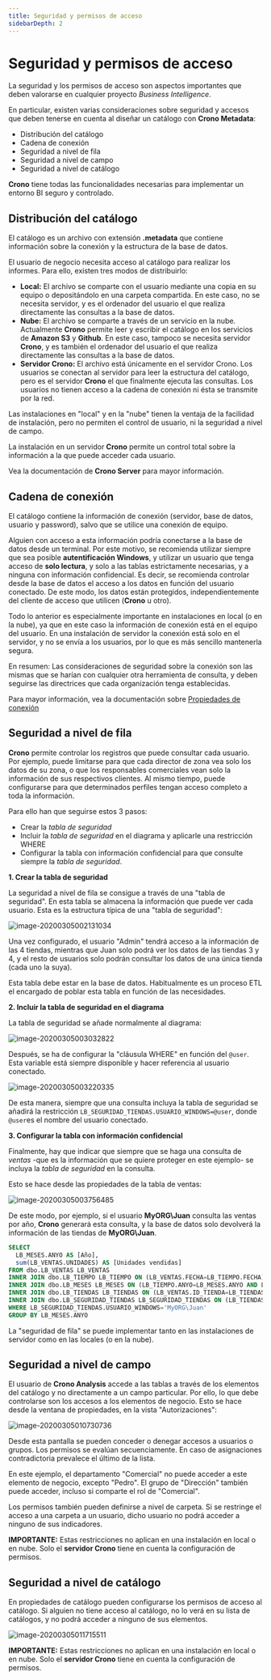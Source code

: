 ```yaml
---
title: Seguridad y permisos de acceso
sidebarDepth: 2
---
```



# Seguridad y permisos de acceso

La seguridad y los permisos de acceso son aspectos importantes que deben valorarse en cualquier proyecto *Business Intelligence*.

En particular, existen varias consideraciones sobre seguridad y accesos que deben tenerse en cuenta al diseñar un catálogo con **Crono Metadata**:

- Distribución del catálogo
- Cadena de conexión
- Seguridad a nivel de fila
- Seguridad a nivel de campo
- Seguridad a nivel de catálogo

**Crono** tiene todas las funcionalidades necesarias para implementar un entorno BI seguro y controlado.

## Distribución del catálogo

El catálogo es un archivo con extensión **.metadata** que contiene información sobre la conexión y la estructura de la base de datos.

El usuario de negocio necesita acceso al catálogo para realizar los informes. Para ello, existen tres modos de distribuirlo:

- **Local:** El archivo se comparte con el usuario mediante una copia en su equipo o depositándolo en una carpeta compartida. En este caso, no se necesita servidor, y es el ordenador del usuario el que realiza directamente las consultas a la base de datos.
- **Nube:** El archivo se comparte a través de un servicio en la nube. Actualmente **Crono** permite leer y escribir el catálogo en los servicios de **Amazon S3** y **Github**. En este caso, tampoco se necesita servidor **Crono**, y es también el ordenador del usuario el que realiza directamente las consultas a la base de datos.
- **Servidor Crono:** El archivo está únicamente en el servidor Crono. Los usuarios se conectan al servidor para leer la estructura del catálogo, pero es el servidor **Crono** el que finalmente ejecuta las consultas. Los usuarios no tienen acceso a la cadena de conexión ni ésta se transmite por la red.

Las instalaciones en "local" y en la "nube" tienen la ventaja de la facilidad de instalación, pero no permiten el control de usuario, ni la seguridad a nivel de campo.

La instalación en un servidor **Crono** permite un control total sobre la información a la que puede acceder cada usuario.

Vea la documentación de **Crono Server** para mayor información.

## Cadena de conexión

El catálogo contiene la información de conexión (servidor, base de datos, usuario y password), salvo que se utilice una conexión de equipo.

Alguien con acceso a esta información podría conectarse a la base de datos desde un terminal. Por este motivo, se recomienda utilizar siempre que sea posible **autentificación Windows**, y utilizar un usuario que tenga acceso de **solo lectura**, y solo a las tablas estrictamente necesarias, y a ninguna con información confidencial. Es decir, se recomienda controlar desde la base de datos el acceso a los datos en función del usuario conectado. De este modo, los datos están protegidos, independientemente del cliente de acceso que utilicen (**Crono** u otro).

Todo lo anterior es especialmente importante en instalaciones en local (o en la nube), ya que en este caso la información de conexión está en el equipo del usuario. En una instalación de servidor la conexión está solo en el servidor, y no se envía a los usuarios, por lo que es más sencillo mantenerla segura.

En resumen: Las consideraciones de seguridad sobre la conexión son las mismas que se harían con cualquier otra herramienta de consulta, y deben seguirse las directrices que cada organización tenga establecidas. 

Para mayor información, vea la documentación sobre [Propiedades de conexión](#propiedades-de-conexion)

## Seguridad a nivel de fila

**Crono** permite controlar los registros que puede consultar cada usuario. Por ejemplo, puede limitarse para que cada director de zona vea solo los datos de su zona, o que los responsables comerciales vean solo la información de sus respectivos clientes. Al mismo tiempo, puede configurarse para que determinados perfiles tengan acceso completo a toda la información.

Para ello han que seguirse estos 3 pasos:

- Crear la *tabla de seguridad* 
- Incluir la *tabla de seguridad* en el diagrama y aplicarle una restricción WHERE
- Configurar la tabla con información confidencial para que consulte siempre la *tabla de seguridad*.

**1. Crear la tabla de seguridad**

La seguridad a nivel de fila se consigue a través de una "tabla de seguridad". En esta tabla se almacena la información que puede ver cada usuario. Esta es la estructura típica de una "tabla de seguridad":

![image-20200305002131034](/images/seguridad1.png)



Una vez configurado, el usuario "Admin" tendrá acceso a la información de las 4 tiendas, mientras que Juan solo podrá ver los datos de las tiendas 3 y 4, y el resto de usuarios solo podrán consultar los datos de una única tienda (cada uno la suya). 

Esta tabla debe estar en la base de datos. Habitualmente es un proceso ETL el encargado de poblar esta tabla en función de las necesidades.

**2. Incluir la tabla de seguridad en el diagrama**

La tabla de seguridad se añade normalmente al diagrama:

![image-20200305003032822](/images/seguridad2.png)



Después, se ha de configurar la "cláusula WHERE" en función del `@user`. Esta variable está siempre disponible y hacer referencia al usuario conectado.

![image-20200305003220335](/images/seguridad3.png)

De esta manera, siempre que una consulta incluya la tabla de seguridad se añadirá la restricción `LB_SEGURIDAD_TIENDAS.USUARIO_WINDOWS=@user`, donde `@user`es el nombre del usuario conectado.

**3. Configurar la tabla con información confidencial**

Finalmente, hay que indicar que siempre que se haga una consulta de *ventas* -que es la información que se quiere proteger en este ejemplo- se incluya la *tabla de seguridad* en la consulta.

Esto se hace desde las propiedades de la tabla de ventas:

![image-20200305003756485](/images/seguridad4.png)



De este modo, por ejemplo, si el usuario **MyORG\Juan** consulta las ventas por año, **Crono** generará esta consulta, y la base de datos solo devolverá la información de las tiendas de **MyORG\Juan**.

```sql
SELECT
  LB_MESES.ANYO AS [Año],
  sum(LB_VENTAS.UNIDADES) AS [Unidades vendidas]
FROM dbo.LB_VENTAS LB_VENTAS
INNER JOIN dbo.LB_TIEMPO LB_TIEMPO ON (LB_VENTAS.FECHA=LB_TIEMPO.FECHA)
INNER JOIN dbo.LB_MESES LB_MESES ON (LB_TIEMPO.ANYO=LB_MESES.ANYO AND LB_TIEMPO.MES=LB_MESES.MES)
INNER JOIN dbo.LB_TIENDAS LB_TIENDAS ON (LB_VENTAS.ID_TIENDA=LB_TIENDAS.ID_TIENDA)
INNER JOIN dbo.LB_SEGURIDAD_TIENDAS LB_SEGURIDAD_TIENDAS ON (LB_TIENDAS.ID_TIENDA=LB_SEGURIDAD_TIENDAS.ID_TIENDA)
WHERE LB_SEGURIDAD_TIENDAS.USUARIO_WINDOWS='MyORG\Juan'
GROUP BY LB_MESES.ANYO

```

La "seguridad de fila" se puede implementar tanto en las instalaciones de servidor como en las locales (o en la nube).



## Seguridad a nivel de campo

El usuario de **Crono Analysis** accede a las tablas a través de los elementos del catálogo y no directamente a un campo particular. Por ello, lo que debe controlarse son los accesos a los elementos de negocio. Esto se hace desde la ventana de propiedades, en la vista "Autorizaciones":

 

![image-20200305010730736](/images/seguridad5.png)

Desde esta pantalla se pueden conceder o denegar accesos a usuarios o grupos. Los permisos se evalúan secuenciamente. En caso de asignaciones contradictoria prevalece el último de la lista.

En este ejemplo, el departamento "Comercial" no puede acceder a este elemento de negocio, excepto "Pedro". El grupo de "Dirección" también puede acceder, incluso si comparte el rol de "Comercial".

Los permisos también pueden definirse a nivel de carpeta. Si se restringe el acceso a una carpeta a un usuario, dicho usuario no podrá acceder a ninguno de sus indicadores.

**IMPORTANTE:** Estas restricciones no aplican en una instalación en local o en nube. Solo el **servidor Crono** tiene en cuenta la configuración de permisos.



## Seguridad a nivel de catálogo

En propiedades de catálogo pueden configurarse los permisos de acceso al catálogo. Si alguien no tiene acceso al catálogo, no lo verá en su lista de catálogos, y no podrá acceder a ninguno de sus elementos.

 ![image-20200305011715511](/images/seguridad6.png)

**IMPORTANTE:** Estas restricciones no aplican en una instalación en local o en nube. Solo el **servidor Crono** tiene en cuenta la configuración de permisos.
